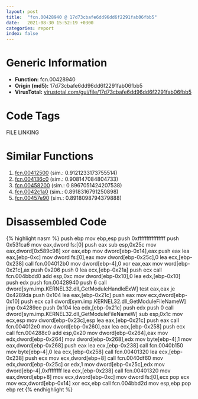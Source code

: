 ```yaml
---
layout: post
title:  "fcn.00428940 @ 17d73cbafe6dd96dd6f2291fab06fbb5"
date:   2021-08-30 15:52:19 +0300
categories: report
index: false
---
```


# Generic Information
- **Function:** fcn.00428940
- **Origin (md5):** 17d73cbafe6dd96dd6f2291fab06fbb5
- **VirusTotal:** [virustotal.com/gui/file/17d73cbafe6dd96dd6f2291fab06fbb5][virustotal_ref]

# Code Tags
<span class="tag" id="FILE">FILE</span>
<span class="tag" id="LINKING">LINKING</span>


# Similar Functions

1. [fcn.00412500][similar_1_ref] (sim.: 0.9121233173755514)
2. [fcn.004136c0][similar_2_ref] (sim.: 0.908147084804733)
3. [fcn.00458200][similar_3_ref] (sim.: 0.8967051424207538)
4. [fcn.0042c1a0][similar_4_ref] (sim.: 0.8918316791250898)
5. [fcn.00457e90][similar_5_ref] (sim.: 0.8918098794379888)


# Disassembled Code

{% highlight nasm %}
push ebp
mov ebp,esp
push 0xffffffffffffffff
push 0x531ca6
mov eax,dword fs:[0]
push eax
sub esp,0x25c
mov eax,dword[0x589c98]
xor eax,ebp
mov dword[ebp-0x14],eax
push eax
lea eax,[ebp-0xc]
mov dword fs:[0],eax
mov dword[ebp-0x25c],0
lea ecx,[ebp-0x238]
call fcn.004012b0
mov dword[ebp-4],0
xor eax,eax
mov word[ebp-0x21c],ax
push 0x206
push 0
lea ecx,[ebp-0x21a]
push ecx
call fcn.004bbdd0
add esp,0xc
mov dword[ebp-0x10],0
lea edx,[ebp-0x10]
push edx
push fcn.00428940
push 6
call dword[sym.imp.KERNEL32.dll_GetModuleHandleExW]
test eax,eax
je 0x4289da
push 0x104
lea eax,[ebp-0x21c]
push eax
mov ecx,dword[ebp-0x10]
push ecx
call dword[sym.imp.KERNEL32.dll_GetModuleFileNameW]
jmp 0x4289ee
push 0x104
lea edx,[ebp-0x21c]
push edx
push 0
call dword[sym.imp.KERNEL32.dll_GetModuleFileNameW]
sub esp,0x1c
mov ecx,esp
mov dword[ebp-0x23c],esp
lea eax,[ebp-0x21c]
push eax
call fcn.004012e0
mov dword[ebp-0x260],eax
lea ecx,[ebp-0x258]
push ecx
call fcn.004288c0
add esp,0x20
mov dword[ebp-0x264],eax
mov edx,dword[ebp-0x264]
mov dword[ebp-0x268],edx
mov byte[ebp-4],1
mov eax,dword[ebp-0x268]
push eax
lea ecx,[ebp-0x238]
call fcn.0040b150
mov byte[ebp-4],0
lea ecx,[ebp-0x258]
call fcn.00401320
lea ecx,[ebp-0x238]
push ecx
mov ecx,dword[ebp+8]
call fcn.0040df60
mov edx,dword[ebp-0x25c]
or edx,1
mov dword[ebp-0x25c],edx
mov dword[ebp-4],0xffffffff
lea ecx,[ebp-0x238]
call fcn.00401320
mov eax,dword[ebp+8]
mov ecx,dword[ebp-0xc]
mov dword fs:[0],ecx
pop ecx
mov ecx,dword[ebp-0x14]
xor ecx,ebp
call fcn.004bbd2d
mov esp,ebp
pop ebp
ret 
{% endhighlight %}


[similar_1_ref]: /report/fcn.00412500@1160595edb203a63cb2ca3ce2ff04f47
[similar_2_ref]: /report/fcn.004136c0@279a61b1e76da49531f1f16fd1102a2d
[similar_3_ref]: /report/fcn.00458200@17d73cbafe6dd96dd6f2291fab06fbb5
[similar_4_ref]: /report/fcn.0042c1a0@279a61b1e76da49531f1f16fd1102a2d
[similar_5_ref]: /report/fcn.00457e90@17d73cbafe6dd96dd6f2291fab06fbb5
[virustotal_ref]: https://www.virustotal.com/gui/file/17d73cbafe6dd96dd6f2291fab06fbb5
